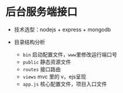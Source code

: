 # 后台服务端接口

- 技术选型：nodejs + express + mongodb

- 目录结构分析
    - `bin` 启动配置文件，`www`里修改运行端口号
    - `public` 静态资源文件
    - `routes` 接口路由
    - `views` mvc 里的 v，ejs呈现
    - `app.js` 核心配置文件，项目入口文件
